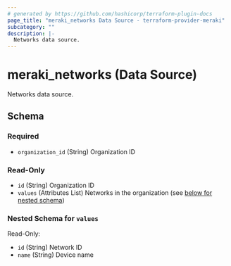 ```yaml
---
# generated by https://github.com/hashicorp/terraform-plugin-docs
page_title: "meraki_networks Data Source - terraform-provider-meraki"
subcategory: ""
description: |-
  Networks data source.
---
```


# meraki_networks (Data Source)

Networks data source.



<!-- schema generated by tfplugindocs -->
## Schema

### Required

- `organization_id` (String) Organization ID

### Read-Only

- `id` (String) Organization ID
- `values` (Attributes List) Networks in the organization (see [below for nested schema](#nestedatt--values))

<a id="nestedatt--values"></a>
### Nested Schema for `values`

Read-Only:

- `id` (String) Network ID
- `name` (String) Device name


